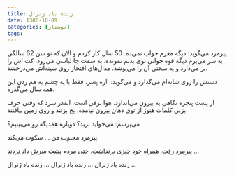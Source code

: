 ```yaml
---
title: زنده باد ژنرال
date: 1386-10-09
categories: [نوشتار]
tags:
---
```


پیرمرد می‌گوید: دیگه مغزم جواب نمی‌ده. 50 سال کار کردم و الان که تو سن 62 سالگی به سر می‌برم دیگه قوه جوانی توی بدنم نمونده. به سمت جا لباسی می‌رود، کت اش را بر می‌دارد و به سختی آن را می‌پوشد. مدال‌های افتخار روی سینه‌اش می‌درخشد.

<!--more-->

دستش را روی شانه‌ام می‌گذارد و می‌گوید:  آره پسر، فقط با یه چشم به هم زدن این همه سال می‌گذره.

از پشت پنجره نگاهی به بیرون می‌اندازد، هوا برفی است. آنقدر سرد که وقتی حرف بزنی کلمات هنوز از توی دهان بیرون نیامده، یخ بزنند و روی زمین بیافتند.

می‌پرسم: می‌خواید برید؟ دوباره همدیگه رو می‌بینیم؟

پیرمرد محبوب من ... سکوت می‌کند.

پیرمرد رفت. همراه خود چیزی برنداشت. حتی مردم پشت سرش داد نزدند ...

زنده باد ژنرال ... زنده باد ژنرال ... زنده باد ژنرال ...
